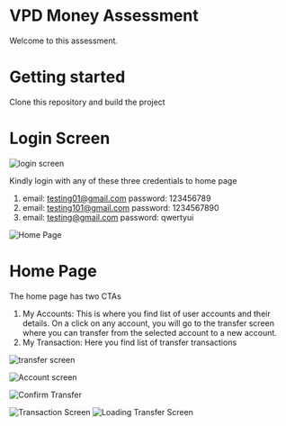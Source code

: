 # VPD Money Assessment

Welcome to this assessment. 
# Getting started
Clone this repository and build the project

# Login Screen
![login screen](https://github.com/whyhay01/VPD-Money/blob/main/loginScreen.png)

Kindly login with any of these three credentials to home page
1. email: testing01@gmail.com password: 123456789
2. email: testing101@gmail.com password: 1234567890
3. email: testing@gmail.com password: qwertyui

![Home Page](https://github.com/whyhay01/VPD-Money/blob/main/homeScreen.png)
# Home Page
The home page has two CTAs
1. My Accounts: This is where you find list of user accounts and their details. On a click on any account, you will go to the transfer screen where you can transfer from the selected account to a new account.
2. My Transaction: Here you find list of transfer transactions

![transfer screen](https://github.com/whyhay01/VPD-Money/blob/main/transferScreen.png)

![Account screen](https://github.com/whyhay01/VPD-Money/blob/main/accountScreen.png)

![Confirm Transfer](https://github.com/whyhay01/VPD-Money/blob/main/confirmTransfer.png)

![Transaction Screen](https://github.com/whyhay01/VPD-Money/blob/main/transactionScreen.png)
![Loading Transfer Screen](https://github.com/whyhay01/VPD-Money/blob/main/loadingTransfer.png)



